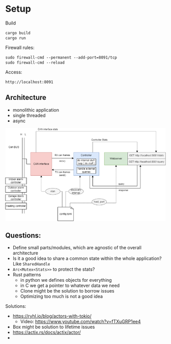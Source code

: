 # Setup

Build

    cargo build
    cargo run

Firewall rules:

    sudo firewall-cmd --permanent --add-port=8091/tcp
    sudo firewall-cmd --reload

Access:

    http://localhost:8091

## Architecture

- monolithic application
- single threaded
- async

![](./arch.drawio.png)

## Questions:

- Define small parts/modules, which are agnostic of the overall architecture
- Is it a good idea to share a common state within the whole application? Like `SharedHandle`
- `Arc<Mutex<Stats>>` to protect the stats?
- Rust patterns
  - in python we defines objects for everything
  - in C we get a pointer to whatever data we need
  - Clone might be the solution to borrow issues
  - Optimizing too much is not a good idea

Solutions:
- https://ryhl.io/blog/actors-with-tokio/
  - Video: https://www.youtube.com/watch?v=fTXuGRP1ee4
- Box might be solution to lifetime issues
- https://actix.rs/docs/actix/actor/
- 